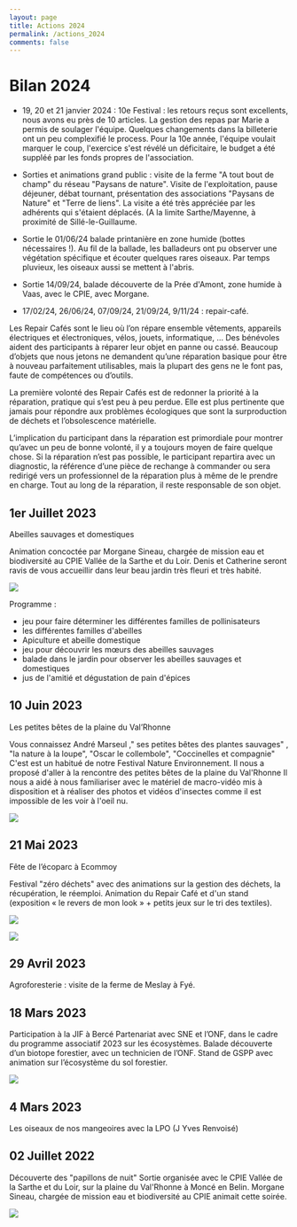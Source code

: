 ```yaml
---
layout: page
title: Actions 2024
permalink: /actions_2024
comments: false
---
```


# Bilan 2024

- 19, 20 et 21 janvier 2024 : 10e Festival : les retours reçus sont excellents, nous avons eu près de 10 articles. La gestion des repas par Marie a permis de soulager l'équipe. Quelques changements dans la billeterie ont un peu complexifié le process. Pour la 10e année, l'équipe voulait marquer le coup, l'exercice s'est révélé un déficitaire, le budget a été suppléé par les fonds propres de l'association.

- Sorties et animations grand public : visite de la ferme "A tout bout de champ" du réseau "Paysans de nature". Visite de l'exploitation, pause déjeuner, débat tournant, présentation des associations "Paysans de Nature" et "Terre de liens". La visite a été très appréciée par les adhérents qui s'étaient déplacés. (A la limite Sarthe/Mayenne, à proximité de Sillé-le-Guillaume.

- Sortie le 01/06/24 balade printanière en zone humide (bottes nécessaires !). Au fil de la ballade, les balladeurs ont pu observer une végétation spécifique et écouter quelques rares oiseaux. Par temps pluvieux, les oiseaux aussi se mettent à l'abris.

- Sortie 14/09/24, balade découverte de la Prée d'Amont, zone humide à Vaas, avec le CPIE, avec Morgane.

- 17/02/24, 26/06/24, 07/09/24, 21/09/24, 9/11/24 : repair-café.

Les Repair Cafés sont le lieu où l’on répare ensemble vêtements, appareils électriques et électroniques, vélos, jouets, informatique, … Des bénévoles aident des participants à réparer leur objet en panne ou cassé. Beaucoup d’objets que nous jetons ne demandent qu’une réparation basique pour être à nouveau parfaitement utilisables, mais la plupart des gens ne le font pas, faute de compétences ou d’outils.

La première volonté des Repair Cafés est de redonner la priorité à la réparation, pratique qui s’est peu à peu perdue. Elle est plus pertinente que jamais pour répondre aux problèmes écologiques que sont la surproduction de déchets et l’obsolescence matérielle.

L’implication du participant dans la réparation est primordiale pour montrer qu’avec un peu de bonne volonté, il y a toujours moyen de faire quelque chose. Si la réparation n’est pas possible, le participant repartira avec un diagnostic, la référence d’une pièce de rechange à commander ou sera redirigé vers un professionnel de la réparation plus à même de le prendre en charge. Tout au long de la réparation, il reste responsable de son objet.

## 1er Juillet 2023
Abeilles sauvages et domestiques

Animation concoctée par Morgane Sineau, chargée de mission eau et biodiversité au CPIE Vallée de la Sarthe et du Loir.
Denis et Catherine seront ravis de vous accueillir dans leur beau jardin très fleuri et très habité.

![](/assets/images/2023_Animation_abeilles_GSPP.jpg)

Programme :
- jeu pour faire déterminer les différentes familles de pollinisateurs
- les différentes familles d'abeilles
- Apiculture et abeille domestique
- jeu pour découvrir les mœurs des abeilles sauvages
- balade dans le jardin pour observer les abeilles sauvages et domestiques
- jus de l'amitié et dégustation de pain d'épices

## 10 Juin 2023
Les petites bêtes de la plaine du Val’Rhonne

Vous connaissez André Marseul ," ses petites bêtes des plantes sauvages" , "la nature à la loupe", "Oscar le collembole", "Coccinelles et compagnie"
C'est est un habitué de notre Festival Nature Environnement.
Il nous a proposé d'aller à la rencontre des petites bêtes de la plaine du Val'Rhonne
Il nous a aidé à nous familiariser avec le matériel de macro-vidéo mis à disposition et à réaliser des photos et vidéos d'insectes comme il est impossible de les voir à l'oeil nu.

![](/assets/images/2023_photos_Moncé.jpg)

## 21 Mai 2023
Fête de l’écoparc à Ecommoy

Festival "zéro déchets" avec des animations sur la gestion des déchets, la récupération, le réemploi.
Animation du Repair Café et d'un stand (exposition « le revers de mon look » + petits jeux sur le tri des textiles).

![](/assets/images/2023_fete_ecoparc_2023.jpg)

![](/assets/images/2023_stand_gspp.jpg)

## 29 Avril 2023
Agroforesterie : visite de la ferme de Meslay à Fyé.

## 18 Mars 2023
Participation à la JIF à Bercé
Partenariat avec SNE et l’ONF, dans le cadre du programme associatif 2023 sur les écosystèmes.
Balade découverte d’un biotope forestier, avec un technicien de l’ONF.
Stand de GSPP avec animation sur l’écosystème du sol forestier.

![](/assets/images/2023_foret.jpg)

## 4 Mars 2023
Les oiseaux de nos mangeoires avec la LPO (J Yves Renvoisé)

## 02 Juillet 2022
Découverte des "papillons de nuit"
Sortie organisée avec le CPIE Vallée de la Sarthe et du Loir, sur la plaine du Val'Rhonne à Moncé en Belin.
Morgane Sineau, chargée de mission eau et biodiversité au CPIE animait cette soirée.

![](/assets/images/2023_papillons.jpg)
